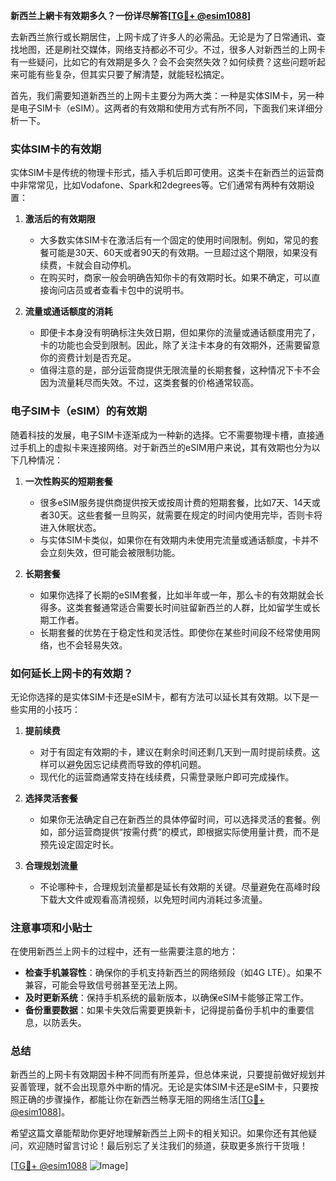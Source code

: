 **新西兰上網卡有效期多久？一份详尽解答[[TG💪+ @esim1088](https://t.me/s/esim1088)]**

去新西兰旅行或长期居住，上网卡成了许多人的必需品。无论是为了日常通讯、查找地图，还是刷社交媒体，网络支持都必不可少。不过，很多人对新西兰的上网卡有一些疑问，比如它的有效期是多久？会不会突然失效？如何续费？这些问题听起来可能有些复杂，但其实只要了解清楚，就能轻松搞定。

首先，我们需要知道新西兰的上网卡主要分为两大类：一种是实体SIM卡，另一种是电子SIM卡（eSIM）。这两者的有效期和使用方式有所不同，下面我们来详细分析一下。

### 实体SIM卡的有效期

实体SIM卡是传统的物理卡形式，插入手机后即可使用。这类卡在新西兰的运营商中非常常见，比如Vodafone、Spark和2degrees等。它们通常有两种有效期设置：

1. **激活后的有效期限**
   - 大多数实体SIM卡在激活后有一个固定的使用时间限制。例如，常见的套餐可能是30天、60天或者90天的有效期。一旦超过这个期限，如果没有续费，卡就会自动停机。
   - 在购买时，商家一般会明确告知你卡的有效期时长。如果不确定，可以直接询问店员或者查看卡包中的说明书。

2. **流量或通话额度的消耗**
   - 即便卡本身没有明确标注失效日期，但如果你的流量或通话额度用完了，卡的功能也会受到限制。因此，除了关注卡本身的有效期外，还需要留意你的资费计划是否充足。
   - 值得注意的是，部分运营商提供无限流量的长期套餐，这种情况下卡不会因为流量耗尽而失效。不过，这类套餐的价格通常较高。

### 电子SIM卡（eSIM）的有效期

随着科技的发展，电子SIM卡逐渐成为一种新的选择。它不需要物理卡槽，直接通过手机上的虚拟卡来连接网络。对于新西兰的eSIM用户来说，其有效期也分为以下几种情况：

1. **一次性购买的短期套餐**
   - 很多eSIM服务提供商提供按天或按周计费的短期套餐，比如7天、14天或者30天。这些套餐一旦购买，就需要在规定的时间内使用完毕，否则卡将进入休眠状态。
   - 与实体SIM卡类似，如果你在有效期内未使用完流量或通话额度，卡并不会立刻失效，但可能会被限制功能。

2. **长期套餐**
   - 如果你选择了长期的eSIM套餐，比如半年或一年，那么卡的有效期就会长得多。这类套餐通常适合需要长时间驻留新西兰的人群，比如留学生或长期工作者。
   - 长期套餐的优势在于稳定性和灵活性。即使你在某些时间段不经常使用网络，也不会轻易失效。

### 如何延长上网卡的有效期？

无论你选择的是实体SIM卡还是eSIM卡，都有方法可以延长其有效期。以下是一些实用的小技巧：

1. **提前续费**
   - 对于有固定有效期的卡，建议在剩余时间还剩几天到一周时提前续费。这样可以避免因忘记续费而导致的停机问题。
   - 现代化的运营商通常支持在线续费，只需登录账户即可完成操作。

2. **选择灵活套餐**
   - 如果你无法确定自己在新西兰的具体停留时间，可以选择灵活的套餐。例如，部分运营商提供“按需付费”的模式，即根据实际使用量计费，而不是预先设定固定时长。

3. **合理规划流量**
   - 不论哪种卡，合理规划流量都是延长有效期的关键。尽量避免在高峰时段下载大文件或观看高清视频，以免短时间内消耗过多流量。

### 注意事项和小贴士

在使用新西兰上网卡的过程中，还有一些需要注意的地方：

- **检查手机兼容性**：确保你的手机支持新西兰的网络频段（如4G LTE）。如果不兼容，可能会导致信号弱甚至无法上网。
- **及时更新系统**：保持手机系统的最新版本，以确保eSIM卡能够正常工作。
- **备份重要数据**：如果卡失效后需要更换新卡，记得提前备份手机中的重要信息，以防丢失。

### 总结

新西兰的上网卡有效期因卡种不同而有所差异，但总体来说，只要提前做好规划并妥善管理，就不会出现意外中断的情况。无论是实体SIM卡还是eSIM卡，只要按照正确的步骤操作，都能让你在新西兰畅享无阻的网络生活[[TG💪+ @esim1088](https://t.me/s/esim1088)]。

希望这篇文章能帮助你更好地理解新西兰上网卡的相关知识。如果你还有其他疑问，欢迎随时留言讨论！最后别忘了关注我们的频道，获取更多旅行干货哦！

[[TG💪+ @esim1088](https://t.me/s/esim1088) ![Image](https://i.postimg.cc/4NQfJmqS/Snipaste-2025-05-13-00-14-12.png)]